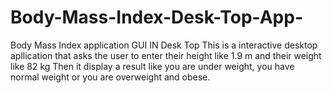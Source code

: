 # Body-Mass-Index-Desk-Top-App-
Body Mass Index application GUI IN Desk Top
This is a interactive desktop apllication that asks the user to enter their height like 1.9 m and their weight like 82 kg 
Then it display a result like you are under weight, you have normal weight or you are overweight and obese.
